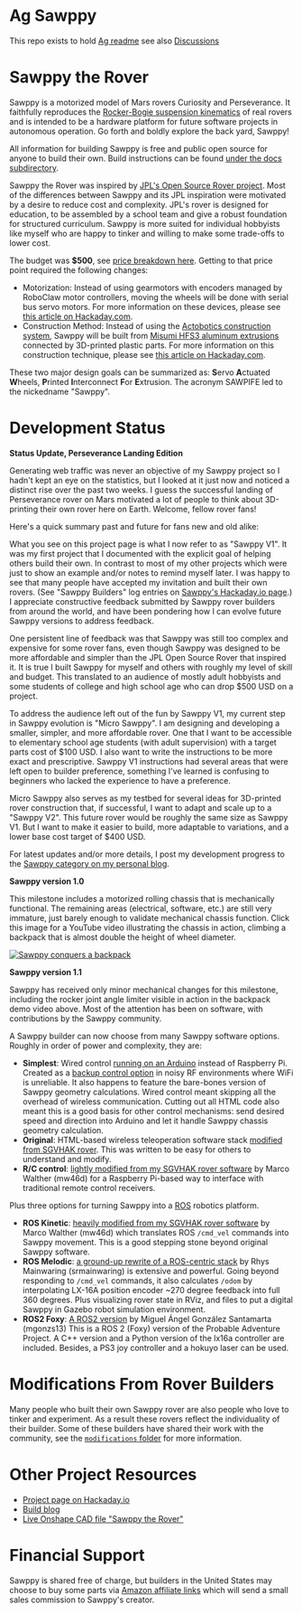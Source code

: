 
# Ag Sawppy
This repo exists to hold [Ag readme](https://github.com/samuk/Sawppy_Rover/blob/main/modifications/Ag/readme.md) see also [Discussions](https://github.com/Roger-random/Sawppy_Rover/discussions) 


# Sawppy the Rover

Sawppy is a motorized model of Mars rovers Curiosity and Perseverance. It faithfully reproduces
the [Rocker-Bogie suspension kinematics](https://en.wikipedia.org/wiki/Rocker-bogie) of real
rovers and is intended to be a hardware platform for future software projects in autonomous
operation. Go forth and boldly explore the back yard, Sawppy!

All information for building Sawppy is free and public open source for anyone to build their
own. Build instructions can be found
[under the docs subdirectory](docs/).

Sawppy the Rover was inspired by [JPL's Open Source Rover project](https://opensourcerover.jpl.nasa.gov). 
Most of the differences between Sawppy and its JPL inspiration were motivated by a desire to reduce cost
and complexity. JPL's rover is designed for education, to be assembled by a school team and give a robust
foundation for structured curriculum. Sawppy is more suited for individual hobbyists like myself who are
happy to tinker and willing to make some trade-offs to lower cost.

The budget was __$500__, see [price breakdown here](docs/Price%20breakdown.md).
Getting to that price point required the following changes:

* Motorization: Instead of using gearmotors with encoders managed by RoboClaw motor controllers,
moving the wheels will be done with serial bus servo motors. For more information on these devices,
please see [this article on Hackaday.com](https://hackaday.com/2018/07/05/wrangling-rc-servos-becoming-a-hassle-try-serial-bus-servos/).
* Construction Method: Instead of using the [Actobotics construction system](https://www.servocity.com/actobotics),
Sawppy will be built from [Misumi HFS3 aluminum extrusions](https://us.misumi-ec.com/vona2/detail/110300465870/)
connected by 3D-printed plastic parts. For more information on this construction technique, please
see [this article on Hackaday.com](https://hackaday.com/2018/05/08/how-to-build-anything-out-of-aluminum-extrusion-and-3d-printed-brackets/).

These two major design goals can be summarized as: **S**ervo **A**ctuated **W**heels,
**P**rinted **I**nterconnect **F**or **E**xtrusion. The acronym SAWPIFE led to the nickedname "Sawppy".

# Development Status

**Status Update, Perseverance Landing Edition**

Generating web traffic was never an objective of my Sawppy project so I hadn't kept an eye on the
statistics, but I looked at it just now and noticed a distinct rise over the past two weeks. I
guess the successful landing of Perseverance rover on Mars motivated a lot of people to think about
3D-printing their own rover here on Earth. Welcome, fellow rover fans!

Here's a quick summary past and future for fans new and old alike:

What you see on this project page is what I now refer to as "Sawppy V1". It was my first project
that I documented with the explicit goal of helping others build their own. In contrast to most
of my other projects which were just to show an example and/or notes to remind myself later. I was
happy to see that many people have accepted my invitation and built their own rovers.
(See "Sawppy Builders" log entries on [Sawppy's Hackaday.io page](https://hackaday.io/project/158208).)
I appreciate constructive feedback submitted by Sawppy rover builders from around the world,
and have been pondering how I can evolve future Sawppy versions to address feedback.

One persistent line of feedback was that Sawppy was still too complex and expensive for some rover
fans, even though Sawppy was designed to be more affordable and simpler than the JPL Open Source
Rover that inspired it. It is true I built Sawppy for myself and others with roughly my level of
skill and budget. This translated to an audience of mostly adult hobbyists and some students of
college and high school age who can drop $500 USD on a project.

To address the audience left out of the fun by Sawppy V1, my current step in Sawppy evolution is
"Micro Sawppy". I am designing and developing a smaller, simpler, and more affordable rover. One
that I want to be accessible to elementary school age students (with adult supervision) with a
target parts cost of $100 USD. I also want to write the instructions to be more exact and prescriptive.
Sawppy V1 instructions had several areas that were left open to builder preference, something I've
learned is confusing to beginners who lacked the experience to have a preference.

Micro Sawppy also serves as my testbed for several ideas for 3D-printed rover construction that,
if successful, I want to adapt and scale up to a "Sawppy V2". This future rover would be roughly
the same size as Sawppy V1. But I want to make it easier to build, more adaptable to variations,
and a lower base cost target of $400 USD.

For latest updates and/or more details, I post my development progress to the
[Sawppy category on my personal blog](https://newscrewdriver.com/category/projects/sawppy-the-rover/). 

**Sawppy version 1.0** 

This milestone includes a motorized rolling chassis that is mechanically functional.
The remaining areas (electrical, software, etc.) are still very immature, just barely enough
to validate mechanical chassis function. Click this image for a YouTube video illustrating
the chassis in action, climbing a backpack that is almost double the height of wheel diameter.

[![Sawppy conquers a backpack](https://img.youtube.com/vi/SEBBMDWgtC4/0.jpg)](https://www.youtube.com/watch?v=SEBBMDWgtC4)

**Sawppy version 1.1**

Sawppy has received only minor mechanical changes for this milestone, including the rocker joint
angle limiter visible in action in the backpack demo video above. Most of the attention has been
on software, with contributions by the Sawppy community.

A Sawppy builder can now choose from many Sawppy software options. Roughly in order of power and complexity, they are:

* **Simplest**: Wired control [running on an Arduino](https://github.com/Roger-random/Sawppy_Rover/tree/master/arduino_sawppy) instead of Raspberry Pi. Created as a [backup control option](https://newscrewdriver.com/2019/05/20/sawppy-roving-with-wired-handheld-controller/) in noisy RF environments where WiFi is unreliable. It also happens to feature the bare-bones version of Sawppy geometry calculations. Wired control meant skipping all the overhead of wireless communication. Cutting out all HTML code also meant this is a good basis for other control mechanisms: send desired speed and direction into Arduino and let it handle Sawppy chassis geometry calculation.
* **Original**: HTML-based wireless teleoperation software stack [modified from SGVHAK rover](/docs/SGVHAK%20Rover%20Software.md). This was written to be easy for others to understand and modify.
* **R/C control**: [lightly modified from my SGVHAK rover software](https://github.com/mw46d/SGVHAK_Rover) by Marco Walther (mw46d) for a Raspberry Pi-based way to interface with traditional remote control receivers.

Plus three options for turning Sawppy into a [ROS](http://ros.org) robotics platform.

* **ROS Kinetic**: [heavily modified from my SGVHAK rover software](https://github.com/mw46d/Sawppy_ROS) by Marco Walther (mw46d) which translates ROS `/cmd_vel` commands into Sawppy movement. This is a good stepping stone beyond original Sawppy software.
* **ROS Melodic**: [a ground-up rewrite of a ROS-centric stack](https://github.com/srmainwaring/curio) by Rhys Mainwaring (srmainwaring) is extensive and powerful. Going beyond responding to `/cmd_vel` commands, it also calculates `/odom` by interpolating LX-16A position encoder ~270 degree feedback into full 360 degrees. Plus visualizing rover state in RViz, and files to put a digital Sawppy in Gazebo robot simulation environment.
*  **ROS2 Foxy**: [A ROS2 version](https://github.com/mgonzs13/ros2_rover) by Miguel Ángel González Santamarta (mgonzs13) This is a ROS 2 (Foxy) version of the Probable Adventure Project. A C++ version and a Python version of the lx16a controller are included. Besides, a PS3 joy controller and a hokuyo laser can be used.

# Modifications From Rover Builders

Many people who built their own Sawppy rover are also people who love to tinker
and experiment. As a result these rovers reflect the individuality of their
builder. Some of these builders have shared their work with the community,
see the [`modifications` folder](/modifications) for more information.

# Other Project Resources

* [Project page on Hackaday.io](https://hackaday.io/project/158208-sawppy-the-rover)
* [Build blog](https://newscrewdriver.com/category/projects/sawppy-the-rover/)
* [Live Onshape CAD file "Sawppy the Rover"](https://cad.onshape.com/documents/43678ef564a43281c83e1aef/w/392bbf8745395bc24367a35c/e/9bd6bbb7aba50a97523d14f2)

# Financial Support

Sawppy is shared free of charge, but builders in the United States may choose to buy some parts via
[Amazon affiliate links](docs/AmazonAssociate.md)
which will send a small sales commission to Sawppy's creator.

